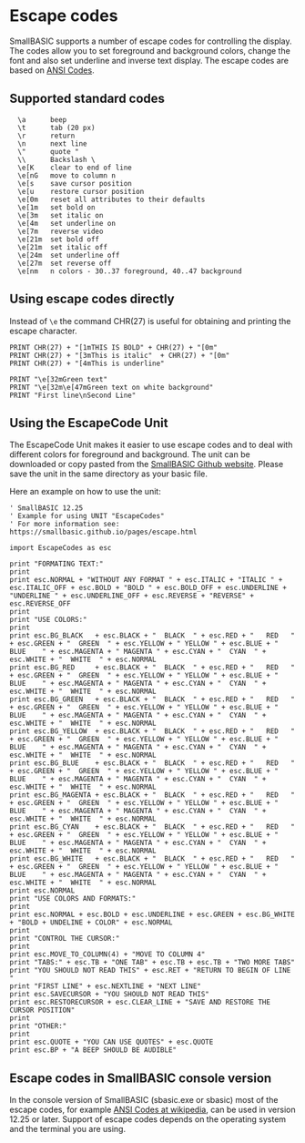 # Escape codes

SmallBASIC supports a number of escape codes for controlling the display. The codes allow you to set foreground and background colors, change the font and also set underline and inverse text display. The escape codes are based on [ANSI Codes](http://en.wikipedia.org/wiki/ANSI_escape_code).

## Supported standard codes

```
  \a      beep
  \t      tab (20 px)
  \r      return
  \n      next line
  \"      quote "
  \\      Backslash \
  \e[K    clear to end of line
  \e[nG   move to column n
  \e[s    save cursor position
  \e[u    restore cursor position
  \e[0m   reset all attributes to their defaults
  \e[1m   set bold on
  \e[3m   set italic on
  \e[4m   set underline on
  \e[7m   reverse video
  \e[21m  set bold off
  \e[21m  set italic off
  \e[24m  set underline off
  \e[27m  set reverse off
  \e[nm   n colors - 30..37 foreground, 40..47 background
```

## Using escape codes directly

Instead of `\e` the command CHR(27) is useful for obtaining and printing the escape character.

```Freebasic
PRINT CHR(27) + "[1mTHIS IS BOLD" + CHR(27) + "[0m"
PRINT CHR(27) + "[3mThis is italic"  + CHR(27) + "[0m"
PRINT CHR(27) + "[4mThis is underline"

PRINT "\e[32mGreen text"
PRINT "\e[32m\e[47mGreen text on white background"
PRINT "First line\nSecond Line"
```

## Using the EscapeCode Unit

The EscapeCode Unit makes it easier to use escape codes and to deal with different colors for foreground and background. The unit can be downloaded  or copy pasted from the [SmallBASIC Github website](https://github.com/smallbasic/smallbasic.plugins/blob/master/units/EscapeCodes.bas). Please save the unit in the same directory as your basic file.

Here an example on how to use the unit:

```Freebasic
' SmallBASIC 12.25
' Example for using UNIT "EscapeCodes"
' For more information see: https://smallbasic.github.io/pages/escape.html

import EscapeCodes as esc

print "FORMATING TEXT:"
print
print esc.NORMAL + "WITHOUT ANY FORMAT " + esc.ITALIC + "ITALIC " + esc.ITALIC_OFF + esc.BOLD + "BOLD " + esc.BOLD_OFF + esc.UNDERLINE + "UNDERLINE " + esc.UNDERLINE_OFF + esc.REVERSE + "REVERSE" + esc.REVERSE_OFF
print
print "USE COLORS:"
print
print esc.BG_BLACK   + esc.BLACK + "  BLACK  " + esc.RED + "   RED   " + esc.GREEN + "  GREEN  " + esc.YELLOW + " YELLOW " + esc.BLUE + "  BLUE    " + esc.MAGENTA + " MAGENTA " + esc.CYAN + "  CYAN  " + esc.WHITE + "  WHITE  " + esc.NORMAL
print esc.BG_RED     + esc.BLACK + "  BLACK  " + esc.RED + "   RED   " + esc.GREEN + "  GREEN  " + esc.YELLOW + " YELLOW " + esc.BLUE + "  BLUE    " + esc.MAGENTA + " MAGENTA " + esc.CYAN + "  CYAN  " + esc.WHITE + "  WHITE  " + esc.NORMAL
print esc.BG_GREEN   + esc.BLACK + "  BLACK  " + esc.RED + "   RED   " + esc.GREEN + "  GREEN  " + esc.YELLOW + " YELLOW " + esc.BLUE + "  BLUE    " + esc.MAGENTA + " MAGENTA " + esc.CYAN + "  CYAN  " + esc.WHITE + "  WHITE  " + esc.NORMAL
print esc.BG_YELLOW  + esc.BLACK + "  BLACK  " + esc.RED + "   RED   " + esc.GREEN + "  GREEN  " + esc.YELLOW + " YELLOW " + esc.BLUE + "  BLUE    " + esc.MAGENTA + " MAGENTA " + esc.CYAN + "  CYAN  " + esc.WHITE + "  WHITE  " + esc.NORMAL
print esc.BG_BLUE    + esc.BLACK + "  BLACK  " + esc.RED + "   RED   " + esc.GREEN + "  GREEN  " + esc.YELLOW + " YELLOW " + esc.BLUE + "  BLUE    " + esc.MAGENTA + " MAGENTA " + esc.CYAN + "  CYAN  " + esc.WHITE + "  WHITE  " + esc.NORMAL
print esc.BG_MAGENTA + esc.BLACK + "  BLACK  " + esc.RED + "   RED   " + esc.GREEN + "  GREEN  " + esc.YELLOW + " YELLOW " + esc.BLUE + "  BLUE    " + esc.MAGENTA + " MAGENTA " + esc.CYAN + "  CYAN  " + esc.WHITE + "  WHITE  " + esc.NORMAL
print esc.BG_CYAN    + esc.BLACK + "  BLACK  " + esc.RED + "   RED   " + esc.GREEN + "  GREEN  " + esc.YELLOW + " YELLOW " + esc.BLUE + "  BLUE    " + esc.MAGENTA + " MAGENTA " + esc.CYAN + "  CYAN  " + esc.WHITE + "  WHITE  " + esc.NORMAL
print esc.BG_WHITE   + esc.BLACK + "  BLACK  " + esc.RED + "   RED   " + esc.GREEN + "  GREEN  " + esc.YELLOW + " YELLOW " + esc.BLUE + "  BLUE    " + esc.MAGENTA + " MAGENTA " + esc.CYAN + "  CYAN  " + esc.WHITE + "  WHITE  " + esc.NORMAL
print esc.NORMAL
print "USE COLORS AND FORMATS:"
print
print esc.NORMAL + esc.BOLD + esc.UNDERLINE + esc.GREEN + esc.BG_WHITE + "BOLD + UNDELINE + COLOR" + esc.NORMAL
print
print "CONTROL THE CURSOR:"
print
print esc.MOVE_TO_COLUMN(4) + "MOVE TO COLUMN 4"
print "TABS:" + esc.TB + "ONE TAB" + esc.TB + esc.TB + "TWO MORE TABS"
print "YOU SHOULD NOT READ THIS" + esc.RET + "RETURN TO BEGIN OF LINE "
print "FIRST LINE" + esc.NEXTLINE + "NEXT LINE"
print esc.SAVECURSOR + "YOU SHOULD NOT READ THIS" 
print esc.RESTORECURSOR + esc.CLEAR_LINE + "SAVE AND RESTORE THE CURSOR POSITION"
print
print "OTHER:"
print
print esc.QUOTE + "YOU CAN USE QUOTES" + esc.QUOTE
print esc.BP + "A BEEP SHOULD BE AUDIBLE"
```

## Escape codes in SmallBASIC console version

In the console version of SmallBASIC (sbasic.exe or sbasic) most of the escape codes, for example [ANSI Codes at wikipedia](http://en.wikipedia.org/wiki/ANSI_escape_code), can be used in version 12.25 or later. Support of escape codes depends on the operating system and the terminal you are using.


